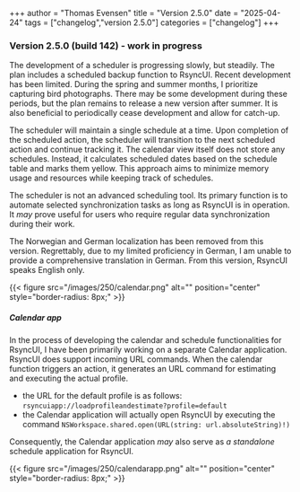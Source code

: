 +++
author = "Thomas Evensen"
title = "Version 2.5.0"
date = "2025-04-24"
tags = ["changelog","version 2.5.0"]
categories = ["changelog"]
+++

### Version 2.5.0 (build 142) - work in progress

The development of a scheduler is progressing slowly, but steadily. The plan includes a scheduled backup function to RsyncUI. Recent development has been limited. During the spring and summer months, I prioritize capturing bird photographs. There may be some development during these periods, but the plan remains to release a new version after summer. It is also beneficial to periodically cease development and allow for catch-up. 

The scheduler will maintain a single schedule at a time. Upon completion of the scheduled action, the scheduler will transition to the next scheduled action and continue tracking it. The calendar view itself does not store any schedules. Instead, it calculates scheduled dates based on the schedule table and marks them yellow. This approach aims to minimize memory usage and resources while keeping track of schedules.

The scheduler is not an advanced scheduling tool. Its primary function is to automate selected synchronization tasks as long as RsyncUI is in operation. It *may* prove useful for users who require regular data synchronization during their work.

The Norwegian and German localization has been removed from this version. Regrettably, due to my limited proficiency in German, I am unable to provide a comprehensive translation in German. From this version, RsyncUI speaks English only. 

{{< figure src="/images/250/calendar.png" alt="" position="center" style="border-radius: 8px;" >}}

##### Calendar app

In the process of developing the calendar and schedule functionalities for RsyncUI, I have been primarily working on a separate Calendar application. RsyncUI does support incoming URL commands. When the calendar function triggers an action, it generates an URL command for estimating and executing the actual profile. 

-  the URL for the default profile is as follows: `rsyncuiapp://loadprofileandestimate?profile=default`
-  the Calendar application will actually open RsyncUI by executing the command `NSWorkspace.shared.open(URL(string: url.absoluteString)!)`
 
Consequently, the Calendar application *may* also serve as *a standalone* schedule application for RsyncUI. 

{{< figure src="/images/250/calendarapp.png" alt="" position="center" style="border-radius: 8px;" >}}

